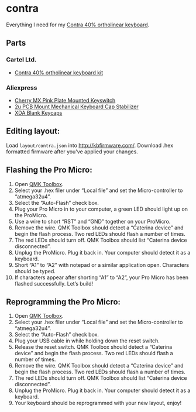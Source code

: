 # contra
Everything I need for my [Contra 40% ortholinear keyboard](https://cartel.ltd/projects/contra).

## Parts

### Cartel Ltd.

* [Contra 40% ortholinear keyboard kit](https://mykeyboard.eu/catalogue/danck_397/)

### Aliexpress

* [Cherry MX Pink Plate Mounted Keyswitch](https://www.aliexpress.com/item/Wholesales-Cherry-Gateron-Silent-Zealio-Kailh-Box-Outemu-Ice-Purple-Switches-Shaft-for-Mechanical-Keyboard-GH60/32844881260.html)
* [2u PCB Mount Mechanical Keyboard Cap Stabilizer](https://www.aliexpress.com/item/OEM-Cherry-Style-PCB-mounted-PCB-Stabilizers-Satellite-Axis-7u-6-25u-2u-For-MX-Switches/32718144332.html)
* [XDA Blank Keycaps](https://www.aliexpress.com/item/XDA-blank-keycaps-planck-ace40-xt-Keyset-Blank-Similar-to-DSA-For-MX-Mechanical-Keyboard-Ergo/32824353605.html)

## Editing layout:

Load ```layout/contra.json``` into http://kbfirmware.com/.
Download .hex formatted firmware after you've applied your changes.

## Flashing the Pro Micro:

1. Open [QMK Toolbox](https://github.com/qmk/qmk_toolbox).
2. Select your .hex filer under “Local file” and set the Micro-controller to “atmega32u4”.
3. Select the “Auto-Flash” check box.
4. Plug your Pro Micro in to your computer, a green LED should light up on the ProMicro.
5. Use a wire to short “RST” and “GND” together on your ProMicro.
6. Remove the wire. QMK Toolbox should detect a “Caterina device” and begin the flash process. Two red LEDs should flash a number of times.
7. The red LEDs should turn off. QMK Toolbox should list “Caterina device disconnected”.
8. Unplug the ProMicro. Plug it back in. Your computer should detect it as a keyboard.
9. Short “A1” to “A2” with notepad or a similar application open. Characters should be typed.
10. If characters appear after shorting “A1” to “A2”, your Pro Micro has been flashed successfully. Let’s build!

## Reprogramming the Pro Micro:

1. Open [QMK Toolbox](https://github.com/qmk/qmk_toolbox).
2. Select your .hex filer under “Local file” and set the Micro-controller to “atmega32u4”.
3. Select the “Auto-Flash” check box.
4. Plug your USB cable in while holding down the reset switch.
5. Release the reset switch. QMK Toolbox should detect a “Caterina device” and begin the flash process. Two red LEDs should flash a number of times.
6. Remove the wire. QMK Toolbox should detect a “Caterina device” and begin the flash process. Two red LEDs should flash a number of times.
7. The red LEDs should turn off. QMK Toolbox should list “Caterina device disconnected”.
8. Unplug the ProMicro. Plug it back in. Your computer should detect it as a keyboard.
9. Your keyboard should be reprogrammed with your new layout, enjoy!
